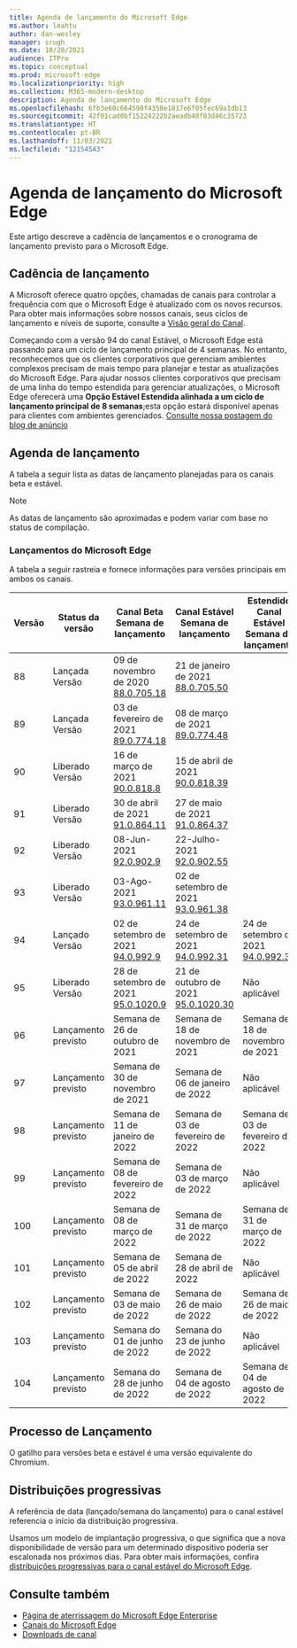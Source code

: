```yaml
---
title: Agenda de lançamento do Microsoft Edge
ms.author: leahtu
author: dan-wesley
manager: srugh
ms.date: 10/28/2021
audience: ITPro
ms.topic: conceptual
ms.prod: microsoft-edge
ms.localizationpriority: high
ms.collection: M365-modern-desktop
description: Agenda de lançamento do Microsoft Edge
ms.openlocfilehash: 6fb3e60c664590f4358e1817e6f05fec69a1db13
ms.sourcegitcommit: 42f01cad0bf15224222b2aeadb48f03d46c35723
ms.translationtype: HT
ms.contentlocale: pt-BR
ms.lasthandoff: 11/03/2021
ms.locfileid: "12154543"
---
```

# <a name="microsoft-edge-release-schedule"></a>Agenda de lançamento do Microsoft Edge

Este artigo descreve a cadência de lançamentos e o cronograma de lançamento previsto para o Microsoft Edge.

## <a name="release-cadence"></a>Cadência de lançamento

A Microsoft oferece quatro opções, chamadas de canais para controlar a frequência com que o Microsoft Edge é atualizado com os novos recursos. Para obter mais informações sobre nossos canais, seus ciclos de lançamento e níveis de suporte, consulte a [Visão geral do Canal](./microsoft-edge-channels.md#channel-overview).

Começando com a versão 94 do canal Estável, o Microsoft Edge está passando para um ciclo de lançamento principal de 4 semanas. No entanto, reconhecemos que os clientes corporativos que gerenciam ambientes complexos precisam de mais tempo para planejar e testar as atualizações do Microsoft Edge. Para ajudar nossos clientes corporativos que precisam de uma linha do tempo estendida para gerenciar atualizações, o Microsoft Edge oferecerá uma **Opção Estável Estendida alinhada a um ciclo de lançamento principal de 8 semanas**;esta opção estará disponível apenas para clientes com ambientes gerenciados. [Consulte nossa postagem do blog de anúncio](https://blogs.windows.com/msedgedev/2021/07/15/opt-in-extended-stable-release-cycle/)

## <a name="release-schedule"></a>Agenda de lançamento

A tabela a seguir lista as datas de lançamento planejadas para os canais beta e estável.

> [!NOTE]
> As datas de lançamento são aproximadas e podem variar com base no status de compilação.

### <a name="microsoft-edge-releases"></a>Lançamentos do Microsoft Edge

A tabela a seguir rastreia e fornece informações para versões principais em ambos os canais.

| Versão | Status da versão | Canal Beta<br>Semana de lançamento | Canal Estável<br>Semana de lançamento | Estendido<br> Canal Estável<br>Semana de lançamento |
|---------|-----|------|--------|--------|
| 88 | Lançada<br>Versão | 09 de novembro de 2020<br>[88.0.705.18](/deployedge/microsoft-edge-relnote-archive-beta-channel#version-88070518-december-9) | 21 de janeiro de 2021<br>[88.0.705.50](/deployedge/microsoft-edge-relnote-archive-stable-channel#version-88070550-january-21)|  |
| 89 | Lançada<br>Versão | 03 de fevereiro de 2021<br>[89.0.774.18](/deployedge/microsoft-edge-relnote-archive-beta-channel#version-89077418-february-3) | 08 de março de 2021<br>[89.0.774.48](/deployedge/microsoft-edge-relnote-archive-stable-channel#version-89077448-march-8) |  |
| 90 | Liberado<br>Versão | 16 de março de 2021<br>[90.0.818.8](/deployedge/microsoft-edge-relnote-archive-beta-channel#version-9008188-march-16)  | 15 de abril de 2021<BR>[90.0.818.39](/deployedge/microsoft-edge-relnote-archive-stable-channel#version-90081839-april-15) |  |
| 91 | Liberado<br>Versão | 30 de abril de 2021<br>[91.0.864.11](/deployedge/microsoft-edge-relnote-archive-beta-channel#version-91086411-april-30) | 27 de maio de 2021<BR>[91.0.864.37](/deployedge/microsoft-edge-relnote-archive-stable-channel#version-91086437-may-27) |  |
| 92 | Liberado<br>Versão | 08-Jun-2021<br>[92.0.902.9](/deployedge/microsoft-edge-relnote-archive-beta-channel#version-9209029-june-08) | 22-Julho-2021<BR>[92.0.902.55](/deployedge/microsoft-edge-relnote-archive-stable-channel#version-92090255-july-22) |  |
| 93 | Liberado<br>Versão | 03-Ago-2021<br>[93.0.961.11](/deployedge/microsoft-edge-relnote-beta-channel#version-93096111-August-03) | 02 de setembro de 2021<BR>[93.0.961.38](/deployedge/microsoft-edge-relnote-stable-channel#version-93096138-September-02) |  |
| 94 | Lançado<br>Versão | 02 de setembro de 2021<br>[94.0.992.9](/deployedge/microsoft-edge-relnote-beta-channel#version-9409929-September-02) | 24 de setembro de 2021<BR>[94.0.992.31](/deployedge/microsoft-edge-relnote-stable-channel#version-94099231-September-24) | 24 de setembro de 2021<BR>[94.0.992.31](/deployedge/microsoft-edge-relnote-stable-channel#version-94099231-September-24) |
| 95 | Liberado<br>Versão | 28 de setembro de 2021<br>[95.0.1020.9](/deployedge/microsoft-edge-relnote-beta-channel#version-95010209-September-28) | 21 de outubro de 2021<br>[95.0.1020.30](/deployedge/microsoft-edge-relnote-stable-channel#version-950102030-october-21) | Não aplicável |
| 96 | Lançamento previsto | Semana de 26 de outubro de 2021 | Semana de 18 de novembro de 2021 | Semana de 18 de novembro de 2021 |
| 97 | Lançamento previsto | Semana de 30 de novembro de 2021 | Semana de 06 de janeiro de 2022 | Não aplicável  |
| 98 | Lançamento previsto | Semana de 11 de janeiro de 2022 | Semana de 03 de fevereiro de 2022 | Semana de 03 de fevereiro de 2022 |
| 99 | Lançamento previsto | Semana de 08 de fevereiro de 2022 | Semana de 03 de março de 2022 | Não aplicável  |
| 100 | Lançamento previsto | Semana de 08 de março de 2022 | Semana de 31 de março de 2022 | Semana de 31 de março de 2022 |
| 101 | Lançamento previsto | Semana de 05 de abril de 2022 | Semana de 28 de abril de 2022 | Não aplicável |
| 102 | Lançamento previsto | Semana de 03 de maio de 2022 | Semana de 26 de maio de 2022 | Semana de 26 de maio de 2022 |
| 103 | Lançamento previsto | Semana do 01 de junho de 2022 | Semana do 23 de junho de 2022 | Não aplicável |
| 104 | Lançamento previsto | Semana do 28 de junho de 2022 | Semana de 04 de agosto de 2022 | Semana de 04 de agosto de 2022 |


## <a name="release-process"></a>Processo de Lançamento

O gatilho para versões beta e estável é uma versão equivalente do Chromium.

## <a name="progressive-rollouts"></a>Distribuições progressivas

A referência de data (lançado/semana do lançamento) para o canal estável referencia o início da distribuição progressiva.

Usamos um modelo de implantação progressiva, o que significa que a nova disponibilidade de versão para um determinado dispositivo poderia ser escalonada nos próximos dias. Para obter mais informações, confira [distribuições progressivas para o canal estável do Microsoft Edge](/deployedge/microsoft-edge-update-progressive-rollout).

## <a name="see-also"></a>Consulte também

- [Página de aterrissagem do Microsoft Edge Enterprise](https://aka.ms/EdgeEnterprise)
- [Canais do Microsoft Edge](/deployedge/microsoft-edge-channels)
- [Downloads de canal](https://www.microsoft.com/edge/business/download)
